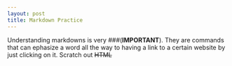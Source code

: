 ```yaml
---
layout: post 
title: Markdown Practice
---
```

Understanding markdowns is very ###(__IMPORTANT__). They are commands that can ephasize a word all the way to having a link to a 
certain website by just clicking on it. Scratch out ~~HTML~~
